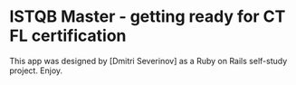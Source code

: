 # ISTQB Master - getting ready for CT FL certification

This app was designed by [Dmitri Severinov] as a Ruby on Rails self-study project. Enjoy.
